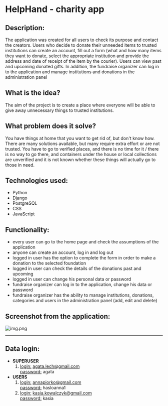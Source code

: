 # HelpHand - charity app

## Description:
The application was created for all users to check its purpose and contact the creators. Users who decide to donate their unneeded items to trusted institutions can create an account, fill out a form (what and how many items they want to donate, select the appropriate institution and provide the address and date of receipt of the item by the courier). Users can view past and upcoming donated gifts. In addition, the fundraise organizer can log in to the application and manage institutions and donations in the administration panel

## What is the idea?
The aim of the project is to create a place where everyone will be able to give away unnecessary things to trusted institutions.

## What problem does it solve?
You have things at home that you want to get rid of, but don't know how. There are many solutions available, but many require extra effort or are not trusted. You have to go to verified places, and there is no time for it / there is no way to go there, and containers under the house or local collections are unverified and it is not known whether these things will actually go to those in need.

## Technologies used:
- Python
- Django
- PostgreSQL
- CSS
- JavaScript

## Functionality:
- every user can go to the home page and check the assumptions of the application
- anyone can create an account, log in and log out
- logged in user has the option to complete the form in order to make a donation to the selected foundation
- logged in user can check the details of the donations past and upcoming
- logged in user can change his personal data or password
- fundraise organizer can log in to the application, change his data or password
- fundraise organizer has the ability to manage institutions, donations, categories and users in the administration panel (add, edit and delete)

## Screenshot from the application:
![img.png](img.png)

<hr>

## Data login:
-   <b>SUPERUSER</b>
    1.  <u>login:</u> agata.lech@gmail.com
        <u><br>password:</u> agata
-   <b>USERS</b>
    1.  <u>login:</u> annapiorko@gmail.com
        <u><br>password:</u> hasloanna1
    2.  <u>login:</u> kasia.kowalczyk@gmail.com
        <u><br>password:</u> kasia